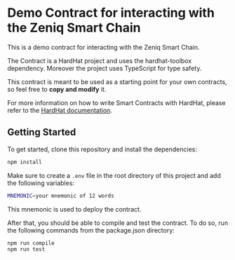 # Demo Contract for interacting with the Zeniq Smart Chain

This is a demo contract for interacting with the Zeniq Smart Chain.

The Contract is a HardHat project and uses the hardhat-toolbox dependency.
Moreover the project uses TypeScript for type safety.

This contract is meant to be used as a starting point for your own contracts, so feel free to **copy and modify** it.

For more information on how to write Smart Contracts with HardHat, please refer to the [HardHat documentation](https://hardhat.org/getting-started/).

## Getting Started

To get started, clone this repository and install the dependencies:

```bash
npm install
```

Make sure to create a `.env` file in the root directory of this project and add the following variables:

```bash
MNEMONIC=your mnemonic of 12 words
```

This mnemonic is used to deploy the contract.

After that, you should be able to compile and test the contract.
To do so, run the following commands from the package.json directory:

```bash
npm run compile
npm run test
```
